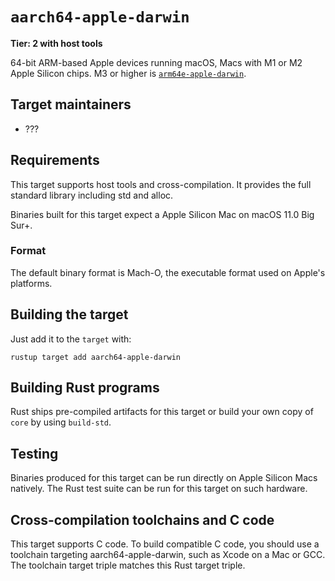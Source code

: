 # `aarch64-apple-darwin`

**Tier: 2 with host tools**

64-bit ARM-based Apple devices running macOS, Macs with M1 or M2 Apple Silicon chips. M3 or higher is [`arm64e-apple-darwin`](platform-support/arm64e-apple-darwin.md).

## Target maintainers

- ???

## Requirements

This target supports host tools and cross-compilation. It provides the full standard library including std and alloc.

Binaries built for this target expect a Apple Silicon Mac on macOS 11.0 Big Sur+.

### Format

The default binary format is Mach-O, the executable format used on Apple's platforms.

## Building the target

Just add it to the `target` with:
```
rustup target add aarch64-apple-darwin
```

## Building Rust programs

Rust ships pre-compiled artifacts for this target or build your own copy of `core` by using
`build-std`.

## Testing

Binaries produced for this target can be run directly on Apple Silicon Macs natively.
The Rust test suite can be run for this target on such hardware.

## Cross-compilation toolchains and C code

This target supports C code. To build compatible C code, you should use a toolchain targeting aarch64-apple-darwin, such as Xcode on a Mac or GCC.
The toolchain target triple matches this Rust target triple.
